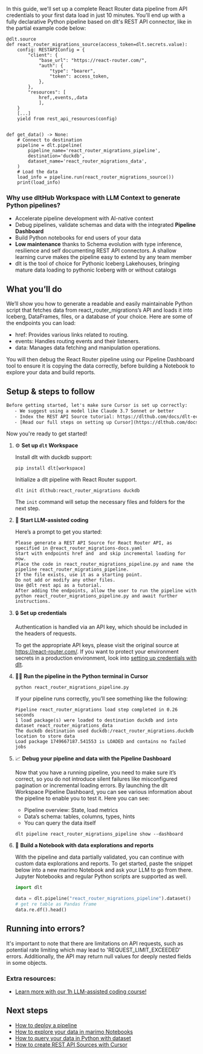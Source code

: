 In this guide, we'll set up a complete React Router data pipeline from API credentials to your first data load in just 10 minutes. You'll end up with a fully declarative Python pipeline based on dlt's REST API connector, like in the partial example code below:

```python-outcome
@dlt.source
def react_router_migrations_source(access_token=dlt.secrets.value):
    config: RESTAPIConfig = {
        "client": {
            "base_url": "https://react-router.com/",
            "auth": {
                "type": "bearer",
                "token": access_token,
            },
        },
        "resources": [
            href,,events,,data
            ],
    }
    [...]
    yield from rest_api_resources(config)


def get_data() -> None:
    # Connect to destination
    pipeline = dlt.pipeline(
        pipeline_name='react_router_migrations_pipeline',
        destination='duckdb',
        dataset_name='react_router_migrations_data', 
    )
    # Load the data
    load_info = pipeline.run(react_router_migrations_source())
    print(load_info) 
```

### Why use dltHub Workspace with LLM Context to generate Python pipelines?

- Accelerate pipeline development with AI-native context
- Debug pipelines, validate schemas and data with the integrated **Pipeline Dashboard**
- Build Python notebooks for end users of your data
- **Low maintenance** thanks to Schema evolution with type inference, resilience and self documenting REST API connectors. A shallow learning curve makes the pipeline easy to extend by any team member
- dlt is the tool of choice for Pythonic Iceberg Lakehouses, bringing mature data loading to pythonic Iceberg with or without catalogs

## What you’ll do

We’ll show you how to generate a readable and easily maintainable Python script that fetches data from react_router_migrations’s API and loads it into Iceberg, DataFrames, files, or a database of your choice. Here are some of the endpoints you can load:

- href: Provides various links related to routing.
- events: Handles routing events and their listeners.
- data: Manages data fetching and manipulation operations.

You will then debug the React Router pipeline using our Pipeline Dashboard tool to ensure it is copying the data correctly, before building a Notebook to explore your data and build reports.

## Setup & steps to follow

```default
Before getting started, let's make sure Cursor is set up correctly:
   - We suggest using a model like Claude 3.7 Sonnet or better
   - Index the REST API Source tutorial: https://dlthub.com/docs/dlt-ecosystem/verified-sources/rest_api/ and add it to context as **@dlt rest api**
   - [Read our full steps on setting up Cursor](https://dlthub.com/docs/dlt-ecosystem/llm-tooling/cursor-restapi#23-configuring-cursor-with-documentation)
```

Now you're ready to get started!

1. ⚙️ **Set up `dlt` Workspace**
    
    Install dlt with duckdb support:
    ```shell
    pip install dlt[workspace]
    ```

    Initialize a dlt pipeline with React Router support.
    ```shell
    dlt init dlthub:react_router_migrations duckdb
    ```

    The `init` command will setup the necessary files and folders for the next step.
    
2. 🤠 **Start LLM-assisted coding**
    
    Here’s a prompt to get you started:
    
    ```prompt
    Please generate a REST API Source for React Router API, as specified in @react_router_migrations-docs.yaml 
    Start with endpoints href and  and skip incremental loading for now. 
    Place the code in react_router_migrations_pipeline.py and name the pipeline react_router_migrations_pipeline. 
    If the file exists, use it as a starting point. 
    Do not add or modify any other files. 
    Use @dlt rest api as a tutorial. 
    After adding the endpoints, allow the user to run the pipeline with python react_router_migrations_pipeline.py and await further instructions.
    ```

    
3. 🔒 **Set up credentials** 
    
    Authentication is handled via an API key, which should be included in the headers of requests.
    
    To get the appropriate API keys, please visit the original source at https://react-router.com/.
    If you want to protect your environment secrets in a production environment, look into [setting up credentials with dlt](https://dlthub.com/docs/walkthroughs/add_credentials).
    
4. 🏃‍♀️ **Run the pipeline in the Python terminal in Cursor**
    
    ```shell
    python react_router_migrations_pipeline.py
    ```
    
    If your pipeline runs correctly, you’ll see something like the following:
    
    ```shell
    Pipeline react_router_migrations load step completed in 0.26 seconds
    1 load package(s) were loaded to destination duckdb and into dataset react_router_migrations_data
    The duckdb destination used duckdb:/react_router_migrations.duckdb location to store data
    Load package 1749667187.541553 is LOADED and contains no failed jobs
    ```
    
5. 📈 **Debug your pipeline and data with the Pipeline Dashboard**

    Now that you have a running pipeline, you need to make sure it’s correct, so you do not introduce silent failures like misconfigured pagination or incremental loading errors. By launching the dlt Workspace Pipeline Dashboard, you can see various information about the pipeline to enable you to test it. Here you can see:
    - Pipeline overview: State, load metrics
    - Data’s schema: tables, columns, types, hints
    - You can query the data itself
    
    ```shell
    dlt pipeline react_router_migrations_pipeline show --dashboard
    ```
    
6. 🐍 **Build a Notebook with data explorations and reports**

    With the pipeline and data partially validated, you can continue with custom data explorations and reports. To get started, paste the snippet below into a new marimo Notebook and ask your LLM to go from there. Jupyter Notebooks and regular Python scripts are supported as well.

    
    ```python
    import dlt

   data = dlt.pipeline("react_router_migrations_pipeline").dataset()
   # get re table as Pandas frame
   data.re.df().head()
    ```

## Running into errors?

It's important to note that there are limitations on API requests, such as potential rate limiting which may lead to 'REQUEST_LIMIT_EXCEEDED' errors. Additionally, the API may return null values for deeply nested fields in some objects.

### Extra resources:

- [Learn more with our 1h LLM-assisted coding course!](https://www.youtube.com/watch?v=GGid70rnJuM)

## Next steps

- [How to deploy a pipeline](https://dlthub.com/docs/walkthroughs/deploy-a-pipeline)
- [How to explore your data in marimo Notebooks](https://dlthub.com/docs/general-usage/dataset-access/marimo)
- [How to query your data in Python with dataset](https://dlthub.com/docs/general-usage/dataset-access/dataset)
- [How to create REST API Sources with Cursor](https://dlthub.com/docs/dlt-ecosystem/llm-tooling/cursor-restapi)